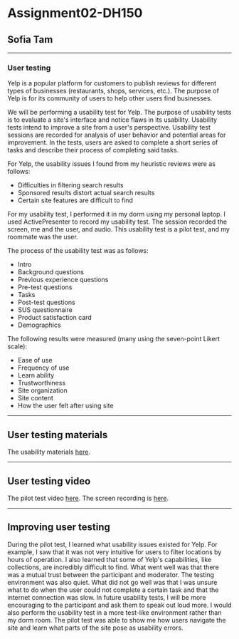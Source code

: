 # Assignment02-DH150
## Sofia Tam

--------

### User testing
Yelp is a popular platform for customers to publish reviews for different types of businesses (restaurants, shops, services, etc.). The purpose of Yelp is for its community of users to help other users find businesses.

We will be performing a usability test for Yelp. The purpose of usability tests is to evaluate a site's interface and notice flaws in its usability. Usability tests intend to improve a site from a user's perspective. Usability test sessions are recorded for analysis of user behavior and potential areas for improvement. In the tests, users are asked to complete a short series of tasks and describe their process of completing said tasks. 

For Yelp, the usability issues I found from my heuristic reviews were as follows:
- Difficulties in filtering search results
- Sponsored results distort actual search results
- Certain site features are difficult to find

For my usability test, I performed it in my dorm using my personal laptop. I used ActivePresenter to record my usability test. The session recorded the screen, me and the user, and audio. This usability test is a pilot test, and my roommate was the user.

The process of the usability test was as follows:
- Intro
- Background questions
- Previous experience questions
- Pre-test questions
- Tasks
- Post-test questions
- SUS questionnaire
- Product satisfaction card
- Demographics

The following results were measured (many using the seven-point Likert scale):
- Ease of use
- Frequency of use
- Learn ability
- Trustworthiness
- Site organization
- Site content
- How the user felt after using site

------
## User testing materials
The usability materials [here](https://forms.gle/XuDBtqvDZCQWbQP39).

------
## User testing video
The pilot test video [here](https://drive.google.com/file/d/1eD-DnusVp0fDZBDXj4Fw9pAlL5eKWrTX/view?usp=sharing).
The screen recording is [here](https://drive.google.com/file/d/1Ld-tRh3Adm3zB6tMh-g7k7dUbPtppjUy/view?usp=sharing).

------
## Improving user testing
During the pilot test, I learned what usability issues existed for Yelp. For example, I saw that it was not very intuitive for users to filter locations by hours of operation. I also learned that some of Yelp's capabilities, like collections, are incredibly difficult to find. What went well was that there was a mutual trust between the participant and moderator. The testing environment was also quiet. What did not go well was that I was unsure what to do when the user could not complete a certain task and that the internet connection was slow. In future usability tests, I will be more encouraging to the participant and ask them to speak out loud more. I would also perform the usability test in a more test-like environment rather than my dorm room. The pilot test was able to show me how users navigate the site and learn what parts of the site pose as usability errors.
